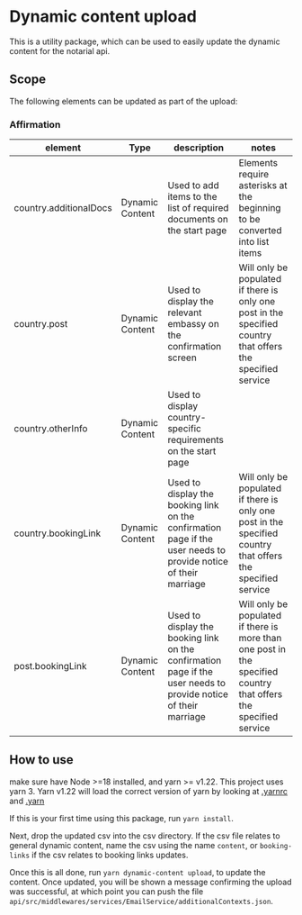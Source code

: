 # Dynamic content upload
This is a utility package, which can be used to easily update the dynamic content for the notarial api.
## Scope
The following elements can be updated as part of the upload:
### Affirmation
| element                  | Type             | description                                                                                                     | notes                                                                                                            |
|--------------------------|------------------|-----------------------------------------------------------------------------------------------------------------|------------------------------------------------------------------------------------------------------------------|
| country.additionalDocs   | Dynamic Content  | Used to add items to the list of required documents on the start page                                           | Elements require asterisks at the beginning to be converted into list items                                      |
| country.post             | Dynamic Content  | Used to display the relevant embassy on the confirmation screen                                                 | Will only be populated if there is only one post in the specified country that offers the specified service      |
| country.otherInfo        | Dynamic Content  | Used to display country-specific requirements on the start page                                                 |                                                                                                                  |
| country.bookingLink      | Dynamic Content  | Used to display the booking link on the confirmation page if the user needs to provide notice of their marriage | Will only be populated if there is only one post in the specified country that offers the specified service      |
| post.bookingLink         | Dynamic Content  | Used to display the booking link on the confirmation page if the user needs to provide notice of their marriage | Will only be populated if there is more than one post in the specified country that offers the specified service |

## How to use
make sure have Node >=18 installed, and yarn >= v1.22. This project uses yarn 3. Yarn v1.22 will load the correct version of yarn by looking at [.yarnrc](./.yarnrc.yml) and [.yarn](./yarn)

If this is your first time using this package, run `yarn install`.

Next, drop the updated csv into the csv directory. If the csv file relates to general dynamic content, name the csv using the name `content`, or `booking-links` if the csv relates to booking links updates.

Once this is all done, run `yarn dynamic-content upload`, to update the content. Once updated, you will be shown a message confirming the upload was successful, at which point you can push the file `api/src/middlewares/services/EmailService/additionalContexts.json`.